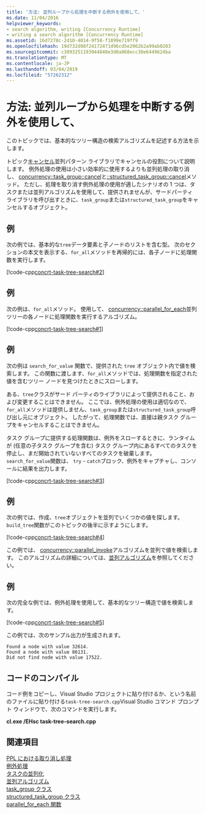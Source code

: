 ```yaml
---
title: '方法: 並列ループから処理を中断する例外を使用して、'
ms.date: 11/04/2016
helpviewer_keywords:
- search algorithm, writing [Concurrency Runtime]
- writing a search algorithm [Concurrency Runtime]
ms.assetid: 16d7278c-2d10-4014-9f58-f1899e719ff9
ms.openlocfilehash: 19d732d98f24172471d96cd5e2962b2a99ab0203
ms.sourcegitcommit: c3093251193944840e3d0a068ecc30e6449624ba
ms.translationtype: MT
ms.contentlocale: ja-JP
ms.lasthandoff: 03/04/2019
ms.locfileid: "57262312"
---
```

# <a name="how-to-use-exception-handling-to-break-from-a-parallel-loop"></a>方法: 並列ループから処理を中断する例外を使用して、

このトピックでは、基本的なツリー構造の検索アルゴリズムを記述する方法を示します。

トピック[キャンセル](cancellation-in-the-ppl.md)並列パターン ライブラリでキャンセルの役割について説明します。 例外処理の使用は小さい効率的に使用するよりも並列処理の取り消し、 [concurrency::task_group::cancel](reference/task-group-class.md#cancel)と[::structured_task_group::cancel](reference/structured-task-group-class.md#cancel)メソッド。 ただし、処理を取り消す例外処理の使用が適したシナリオの 1 つは、タスクまたは並列アルゴリズムを使用して、提供されませんが、サードパーティ ライブラリを呼び出すときに、`task_group`または`structured_task_group`をキャンセルするオブジェクト。

## <a name="example"></a>例

次の例では、基本的な`tree`データ要素と子ノードのリストを含む型。 次のセクションの本文を表示する、`for_all`メソッドを再帰的には、各子ノードに処理関数を実行します。

[!code-cpp[concrt-task-tree-search#2](../../parallel/concrt/codesnippet/cpp/how-to-use-exception-handling-to-break-from-a-parallel-loop_1.cpp)]

## <a name="example"></a>例

次の例は、`for_all`メソッド。 使用して、 [concurrency::parallel_for_each](reference/concurrency-namespace-functions.md#parallel_for_each)並列ツリーの各ノードに処理関数を実行するアルゴリズム。

[!code-cpp[concrt-task-tree-search#1](../../parallel/concrt/codesnippet/cpp/how-to-use-exception-handling-to-break-from-a-parallel-loop_2.cpp)]

## <a name="example"></a>例

次の例は `search_for_value` 関数で、提供された `tree` オブジェクト内で値を検索します。 この関数に渡します、`for_all`メソッドでは、処理関数を指定された値を含むツリー ノードを見つけたときにスローします。

ある、`tree`クラスがサード パーティのライブラリによって提供されること、および変更することはできません。 ここでは、例外処理の使用は適切なので、`for_all`メソッドは提供しません、`task_group`または`structured_task_group`呼び出し元にオブジェクト。 したがって、処理関数では、直接は親タスク グループをキャンセルすることはできません。

タスク グループに提供する処理関数は、例外をスローするときに、ランタイムが (任意の子タスク グループを含む) タスク グループ内にあるすべてのタスクを停止し、まだ開始されていないすべてのタスクを破棄します。 `search_for_value`関数は、 `try` - `catch`ブロック、例外をキャプチャし、コンソールに結果を出力します。

[!code-cpp[concrt-task-tree-search#3](../../parallel/concrt/codesnippet/cpp/how-to-use-exception-handling-to-break-from-a-parallel-loop_3.cpp)]

## <a name="example"></a>例

次の例では、作成、`tree`オブジェクトを並列でいくつかの値を探します。 `build_tree`関数がこのトピックの後半に示すようにします。

[!code-cpp[concrt-task-tree-search#4](../../parallel/concrt/codesnippet/cpp/how-to-use-exception-handling-to-break-from-a-parallel-loop_4.cpp)]

この例では、 [concurrency::parallel_invoke](reference/concurrency-namespace-functions.md#parallel_invoke)アルゴリズムを並列で値を検索します。 このアルゴリズムの詳細については、[並列アルゴリズム](../../parallel/concrt/parallel-algorithms.md)を参照してください。

## <a name="example"></a>例

次の完全な例では、例外処理を使用して、基本的なツリー構造で値を検索します。

[!code-cpp[concrt-task-tree-search#5](../../parallel/concrt/codesnippet/cpp/how-to-use-exception-handling-to-break-from-a-parallel-loop_5.cpp)]

この例では、次のサンプル出力が生成されます。

```Output
Found a node with value 32614.
Found a node with value 86131.
Did not find node with value 17522.
```

## <a name="compiling-the-code"></a>コードのコンパイル

コード例をコピーし、Visual Studio プロジェクトに貼り付けるか、という名前のファイルに貼り付ける`task-tree-search.cpp`Visual Studio コマンド プロンプト ウィンドウで、次のコマンドを実行します。

**cl.exe /EHsc task-tree-search.cpp**

## <a name="see-also"></a>関連項目

[PPL における取り消し処理](cancellation-in-the-ppl.md)<br/>
[例外処理](../../parallel/concrt/exception-handling-in-the-concurrency-runtime.md)<br/>
[タスクの並列化](../../parallel/concrt/task-parallelism-concurrency-runtime.md)<br/>
[並列アルゴリズム](../../parallel/concrt/parallel-algorithms.md)<br/>
[task_group クラス](reference/task-group-class.md)<br/>
[structured_task_group クラス](../../parallel/concrt/reference/structured-task-group-class.md)<br/>
[parallel_for_each 関数](reference/concurrency-namespace-functions.md#parallel_for_each)
